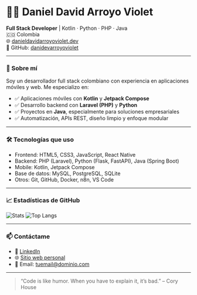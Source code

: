 # 👨‍💻 Daniel David Arroyo Violet

**Full Stack Developer** | Kotlin · Python · PHP · Java  
🇨🇴 Colombia  
🌐 [danieldavidarroyoviolet.dev](https://danieldavidarroyoviolet.dev)  
🐙 GitHub: [danidevarroyoviolet](https://github.com/danidevarroyoviolet)

---

### 🚀 Sobre mí

Soy un desarrollador full stack colombiano con experiencia en aplicaciones móviles y web. Me especializo en:

- ✅ Aplicaciones móviles con **Kotlin** y **Jetpack Compose**
- ✅ Desarrollo backend con **Laravel (PHP)** y **Python**
- ✅ Proyectos en **Java**, especialmente para soluciones empresariales
- ✅ Automatización, APIs REST, diseño limpio y enfoque modular

---

### 🛠️ Tecnologías que uso

- Frontend: HTML5, CSS3, JavaScript, React Native
- Backend: PHP (Laravel), Python (Flask, FastAPI), Java (Spring Boot)
- Mobile: Kotlin, Jetpack Compose
- Base de datos: MySQL, PostgreSQL, SQLite
- Otros: Git, GitHub, Docker, n8n, VS Code

---

### 📈 Estadísticas de GitHub

![Stats](https://github-readme-stats.vercel.app/api?username=danidevarroyoviolet&show_icons=true&theme=tokyonight)
![Top Langs](https://github-readme-stats.vercel.app/api/top-langs/?username=danidevarroyoviolet&layout=compact&theme=tokyonight)

---

### 📫 Contáctame

- 💼 [LinkedIn](https://www.linkedin.com/in/daniel-david-arroyo-violet)
- 🌐 [Sitio web personal](https://danieldavidarroyoviolet.dev)
- 📧 Email: tuemail@dominio.com

---
> “Code is like humor. When you have to explain it, it’s bad.” – Cory House
